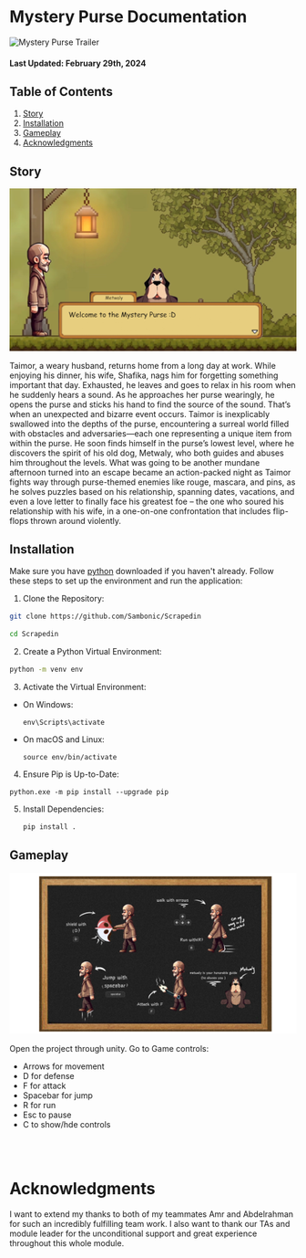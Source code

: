 # Mystery Purse Documentation

![![Mystery Purse Trailer](https://img.youtube.com/vi/Ro3D7H7lKf8/0.jpg)](https://www.youtube.com/watch?v=Ro3D7H7lKf8)


#### Last Updated: February 29th, 2024
## Table of Contents

1. [Story](#story)
2. [Installation](#installation)
3. [Gameplay](#gameplay)
4. [Acknowledgments](#acknowledgments)

<a name="story"></a>
## Story 

![Mystery Purse Screenshot](miscellaneous/images/mysterpurse_welcome.png)

Taimor, a weary husband, returns home from a long day at work. While enjoying his dinner, his wife, Shafika, nags him for forgetting something important that day. Exhausted, he leaves and goes to relax in his room when he suddenly hears a sound. As he approaches her purse wearingly, he opens the purse and sticks his hand to find the source of the sound. That’s when an unexpected and bizarre event occurs. Taimor is inexplicably swallowed into the depths of the purse, encountering a surreal world filled with obstacles and adversaries—each one representing a unique item from within the purse. He soon finds himself in the purse’s lowest level, where he discovers the spirit of his old dog, Metwaly, who both guides and abuses him throughout the levels.
What was going to be another mundane afternoon turned into an escape became an action-packed night as Taimor fights way through purse-themed enemies like rouge, mascara, and pins, as he solves puzzles based on his relationship, spanning dates, vacations, and even a love letter to finally face his greatest foe – the one who soured his relationship with his wife, in a one-on-one confrontation that includes flip-flops thrown around violently.



<a name="installation"></a>
## Installation

Make sure you have [python](https://www.python.org/downloads/) downloaded if you haven't already.
Follow these steps to set up the environment and run the application:

1. Clone the Repository:
   
```bash
git clone https://github.com/Sambonic/Scrapedin
```

```bash
cd Scrapedin
```

2. Create a Python Virtual Environment:
```bash
python -m venv env
```

3. Activate the Virtual Environment:
- On Windows:
  ```
  env\Scripts\activate
  ```

- On macOS and Linux:
  ```
  source env/bin/activate
  ```
4. Ensure Pip is Up-to-Date:
  ```
  python.exe -m pip install --upgrade pip
  ```
5. Install Dependencies:

   ```bash
   pip install .
   ```


<a name="gameplay"></a>
## Gameplay

![Mystery Purse Controls](miscellaneous/images/gameplay.png)

Open the project through unity.
Go to 
Game controls:
- Arrows for movement
- D for defense
- F for attack
- Spacebar for jump
- R for run
- Esc to pause
- C to show/hde controls


<br></br>
<a name="acknowledgments"></a>
# Acknowledgments
I want to extend my thanks to both of my teammates Amr and Abdelrahman for such an incredibly fulfilling team work. I also want to thank our TAs and module leader for the unconditional support and great experience throughout this whole module.


